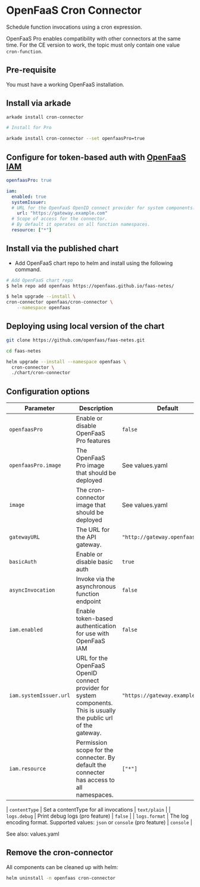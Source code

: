 # OpenFaaS Cron Connector

Schedule function invocations using a cron expression.

OpenFaaS Pro enables compatibility with other connectors at the same time. For the CE version to work, the topic must only contain one value `cron-function`.

## Pre-requisite

You must have a working OpenFaaS installation.

## Install via arkade

```bash
arkade install cron-connector

# Install for Pro

arkade install cron-connector --set openfaasPro=true
```

## Configure for token-based auth with [OpenFaaS IAM](https://docs.openfaas.com/openfaas-pro/iam/overview/)

```yaml
openfaasPro: true

iam:
  enabled: true
  systemIssuer:
  # URL for the OpenFaaS OpenID connect provider for system components. This is usually the public url of the gateway.
    url: "https://gateway.example.com"
  # Scope of access for the connector.
  # By default it operates on all function namespaces.
  resource: ["*"]
```

## Install via the published chart

- Add OpenFaaS chart repo to helm and install using the following command.

```bash
# Add OpenFaaS chart repo
$ helm repo add openfaas https://openfaas.github.io/faas-netes/

$ helm upgrade --install \
cron-connector openfaas/cron-connector \
    --namespace openfaas
```

## Deploying using local version of the chart

```bash
git clone https://github.com/openfaas/faas-netes.git

cd faas-netes

helm upgrade --install --namespace openfaas \
  cron-connector \
  ./chart/cron-connector
```

## Configuration options

| Parameter           | Description                                                                  | Default                          |
| ------------------- | ---------------------------------------------------------------------------- | -------------------------------- |
| `openfaasPro`       | Enable or disable OpenFaaS Pro features                                      | `false`                          |
| `openfaasPro.image` | The OpenFaaS Pro image that should be deployed                               | See values.yaml                  |
| `image`             | The cron-connector image that should be deployed                             | See values.yaml                  |
| `gatewayURL`        | The URL for the API gateway.                                                 | `"http://gateway.openfaas:8080"` |
| `basicAuth`         | Enable or disable basic auth                                                 | `true`                           |
| `asyncInvocation`   | Invoke via the asynchronous function endpoint                                | `false`                          |
| `iam.enabled` | Enable token-based authentication for use with OpenFaaS IAM | `false` |
| `iam.systemIssuer.url` | URL for the OpenFaaS OpenID connect provider for system components. This is usually the public url of the gateway. | `"https://gateway.example.com"` |
| `iam.resource` | Permission scope for the connecter. By default the connecter has access to all namespaces. | `["*"]` |

| `contentType`       | Set a contentType for all invocations                                        | `text/plain`                     |
| `logs.debug`        | Print debug logs (pro feature)                                               | `false`                          |
| `logs.format`       | The log encoding format. Supported values: `json` or `console` (pro feature) | `console`                        |

See also: values.yaml

## Remove the cron-connector

All components can be cleaned up with helm:

```bash
helm uninstall -n openfaas cron-connector
```
